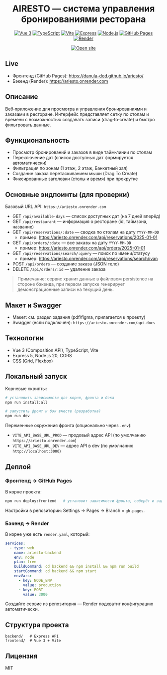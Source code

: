 <div align="center">

# AIRESTO — система управления бронированиями ресторана

[![Vue 3](https://img.shields.io/badge/Vue_3-42b883?style=for-the-badge&logo=vue.js&logoColor=white)](https://vuejs.org/)
[![TypeScript](https://img.shields.io/badge/TypeScript-3178c6?style=for-the-badge&logo=typescript&logoColor=white)](https://www.typescriptlang.org/)
[![Vite](https://img.shields.io/badge/Vite-646CFF?style=for-the-badge&logo=vite&logoColor=white)](https://vite.dev/)
[![Express](https://img.shields.io/badge/Express-000000?style=for-the-badge&logo=express&logoColor=white)](https://expressjs.com/)
[![Node.js](https://img.shields.io/badge/Node.js-339933?style=for-the-badge&logo=node.js&logoColor=white)](https://nodejs.org/)
[![GitHub Pages](https://img.shields.io/badge/GitHub_Pages-2088FF?style=for-the-badge&logo=github&logoColor=white)](https://pages.github.com/)
[![Render](https://img.shields.io/badge/Render-46E3B7?style=for-the-badge&logo=render&logoColor=white)](https://render.com/)

</div>

<p align="center">
  <a href="https://danula-ded.github.io/ariesto/" target="_blank">
    <img alt="Open site" src="https://img.shields.io/badge/ОТКРЫТЬ_САЙТ-GitHub_Pages-2ea44f?style=for-the-badge&logo=github&logoColor=white" />
  </a>
</p>

## Live

- Фронтенд (GitHub Pages): https://danula-ded.github.io/ariesto/
- Бэкенд (Render): https://ariesto.onrender.com

## Описание

Веб‑приложение для просмотра и управления бронированиями и заказами в ресторане. Интерфейс представляет сетку по столам и времени с возможностью создавать записи (drag‑to‑create) и быстро фильтровать данные.

## Функциональность

- Просмотр бронирований и заказов в виде тайм‑линии по столам
- Переключение дат (список доступных дат формируется автоматически)
- Фильтрация по зонам (1 этаж, 2 этаж, Банкетный зал)
- Создание заказа перетаскиванием мыши (Drag To Create)
- Фиксированные заголовки (столы и время) при прокрутке

## Основные эндпоинты (для проверки)

Базовый URL API: `https://ariesto.onrender.com`

- GET `/api/available-days` — список доступных дат (на 7 дней вперёд)
- GET `/api/restaurant` — информация о ресторане (id, таймзона, название)
- GET `/api/reservations/:date` — сводка по столам на дату `YYYY-MM-DD`
  - пример: https://ariesto.onrender.com/api/reservations/2025-01-01
- GET `/api/orders/:date` — все заказы на дату `YYYY-MM-DD`
  - пример: https://ariesto.onrender.com/api/orders/2025-01-01
- GET `/api/reservations/search/:query` — поиск по имени/статусу
  - пример: https://ariesto.onrender.com/api/reservations/search/ivan
- POST `/api/orders` — создание заказа (JSON тело)
- DELETE `/api/orders/:id` — удаление заказа

> Примечание: сервис хранит данные в файловом persistence на стороне бэкенда, при первом запуске генерирует демонстрационные записи на текущий день.

## Макет и Swagger

- Макет: см. раздел задания (pdf/figma, прилагается к проекту)
- Swagger (если подключён): `https://ariesto.onrender.com/api-docs`

## Технологии

- Vue 3 (Composition API), TypeScript, Vite
- Express 5, Node.js 20, CORS
- CSS (Grid, Flexbox)

## Локальный запуск

Корневые скрипты:

```bash
# установить зависимости для корня, фронта и бэка
npm run install:all

# запустить фронт и бэк вместе (разработка)
npm run dev
```

Переменные окружения фронта (опционально через `.env`):

- `VITE_API_BASE_URL_PROD` — продовый адрес API (по умолчанию `https://ariesto.onrender.com`)
- `VITE_API_BASE_URL_DEV` — адрес API в dev (по умолчанию `http://localhost:3000`)

## Деплой

### Фронтенд → GitHub Pages

В корне проекта:

```bash
npm run deploy:frontend   # установит зависимости фронта, соберёт и задеплоит
```

Настройки в репозитории: Settings → Pages → Branch = `gh-pages`.

### Бэкенд → Render

В корне уже есть `render.yaml`, который:

```yaml
services:
  - type: web
    name: ariesto-backend
    env: node
    plan: free
    buildCommand: cd backend && npm install && npm run build
    startCommand: cd backend && npm start
    envVars:
      - key: NODE_ENV
        value: production
      - key: PORT
        value: 3000
```

Создайте сервис из репозитория — Render подхватит конфигурацию автоматически.

## Структура проекта

```
backend/   # Express API
frontend/  # Vue 3 + Vite
```

## Лицензия

MIT
